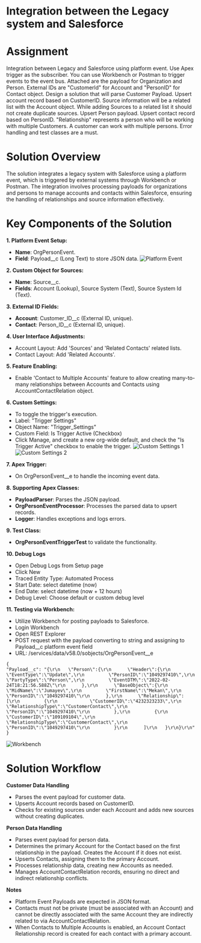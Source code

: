 # Integration between the Legacy system and Salesforce

# Assignment
Integration between Legacy and Salesforce using platform event. Use Apex trigger as the subscriber. You can use Workbench or Postman to trigger events to the event bus. Attached are the payload for Organization and Person. External IDs are "Customerld" for Account and "PersonID" for Contact object.
Design a solution that will parse Customer Payload. Upsert account record based on CustomerID. Source information will be a related list with the Account object. While adding Sources to a related list it should not create duplicate sources.
Upsert Person payload. Upsert contact record based on PersonID. "Relationship" represents a person who will be working with multiple Customers. A customer can work with multiple persons.
Error handling and test classes are a must.

# Solution Overview
The solution integrates a legacy system with Salesforce using a platform event, which is triggered by external systems through Workbench or Postman. The integration involves processing payloads for organizations and persons to manage accounts and contacts within Salesforce, ensuring the handling of relationships and source information effectively.

# Key Components of the Solution
**1. Platform Event Setup:**
- **Name**: OrgPersonEvent.
- **Field**: Payload__c (Long Text) to store JSON data.
![Platform Event](https://github.com/MekanJuma/Integration-Legacy-and-Salesforce/blob/main/screenshots/platform%20event.PNG)

**2. Custom Object for Sources:**
- **Name**: Source__c.
- **Fields**: Account (Lookup), Source System (Text), Source System Id (Text).

**3. External ID Fields:**
- **Account**: Customer_ID__c (External ID, unique).
- **Contact**: Person_ID__c (External ID, unique).
 
**4. User Interface Adjustments:**
- Account Layout: Add 'Sources' and 'Related Contacts' related lists.
- Contact Layout: Add 'Related Accounts'.

**5. Feature Enabling:**
- Enable 'Contact to Multiple Accounts' feature to allow creating many-to-many relationships between Accounts and Contacts using AccountContactRelation object.

**6. Custom Settings:**
- To toggle the trigger's execution.
- Label: "Trigger Settings"
- Object Name: "Trigger_Settings"
- Custom Field: Is Trigger Active (Checkbox)
- Click Manage, and create a new org-wide default, and check the "Is Trigger Active" checkbox to enable the trigger.
![Custom Settings 1](https://github.com/MekanJuma/Integration-Legacy-and-Salesforce/blob/main/screenshots/custrom%20settings%201.PNG)
![Custom Settings 2](https://github.com/MekanJuma/Integration-Legacy-and-Salesforce/blob/main/screenshots/custom%20settings%202.PNG)

**7. Apex Trigger:**
- On OrgPersonEvent__e to handle the incoming event data.

**8. Supporting Apex Classes:**
- **PayloadParser**: Parses the JSON payload.
- **OrgPersonEventProcessor**: Processes the parsed data to upsert records.
- **Logger**: Handles exceptions and logs errors.

**9. Test Class:**
- **OrgPersonEventTriggerTest** to validate the functionality.

**10. Debug Logs**
- Open Debug Logs from Setup page
- Click New
- Traced Entity Type: Automated Process
- Start Date: select datetime (now)
- End Date: select datetime (now + 12 hours)
- Debug Level: Choose default or custom debug level 

**11. Testing via Workbench:**
- Utilize Workbench for posting payloads to Salesforce.
- Login Workbench
- Open REST Explorer
- POST request with the payload converting to string and assigning to Payload__c platform event field
- URL: /services/data/v58.0/sobjects/OrgPersonEvent__e
```
{
"Payload__c": "{\r\n   \"Person\":{\r\n      \"Header\":{\r\n         \"EventType\":\"Update\",\r\n         \"PersonID\":\"1049297410\",\r\n         \"PartyType\":\"Person\",\r\n         \"EventDTM\":\"2022-02-24T18:21:56.588Z\"\r\n      },\r\n      \"BaseObject\":{\r\n         \"MidName\":\"Jumayev\",\r\n         \"FirstName\":\"Mekan\",\r\n         \"PersonID\":\"1049297410\"\r\n      },\r\n      \"Relationship\":[\r\n         {\r\n            \"CustomerID\":\"4232323233\",\r\n            \"RelationshipType\":\"CustomerContact\",\r\n            \"PersonID\":\"1049297410\"\r\n         },\r\n         {\r\n            \"CustomerID\":\"109109104\",\r\n            \"RelationshipType\":\"CustomerContact\",\r\n            \"PersonID\":\"1049297410\"\r\n         }\r\n      ]\r\n   }\r\n}\r\n"
}
```
![Workbench](https://github.com/MekanJuma/Integration-Legacy-and-Salesforce/blob/main/screenshots/workbench.PNG)

# Solution Workflow
**Customer Data Handling**
- Parses the event payload for customer data.
- Upserts Account records based on CustomerID.
- Checks for existing sources under each Account and adds new sources without creating duplicates.

**Person Data Handling**
- Parses event payload for person data.
- Determines the primary Account for the Contact based on the first relationship in the payload. Creates the Account if it does not exist.
- Upserts Contacts, assigning them to the primary Account.
- Processes relationship data, creating new Accounts as needed.
- Manages AccountContactRelation records, ensuring no direct and indirect relationship conflicts.

**Notes**
- Platform Event Payloads are expected in JSON format.
- Contacts must not be private (must be associated with an Account) and cannot be directly associated with the same Account they are indirectly related to via AccountContactRelation.  
- When Contacts to Multiple Accounts is enabled, an Account Contact Relationship record is created for each contact with a primary account.


